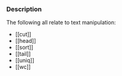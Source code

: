 ### Description
The following all relate to text manipulation:
* [[cut]]
* [[head]]
* [[sort]]
* [[tail]]
* [[uniq]]
* [[wc]]